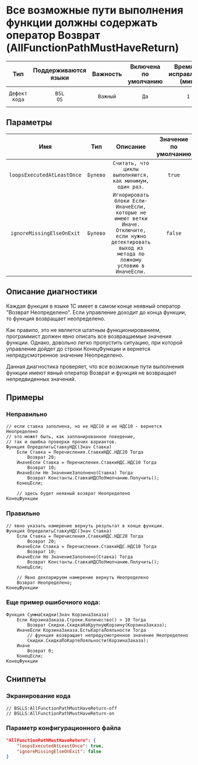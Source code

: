 # Все возможные пути выполнения функции должны содержать оператор Возврат (AllFunctionPathMustHaveReturn)

|      Тип      | Поддерживаются<br>языки | Важность | Включена<br>по умолчанию | Время на<br>исправление (мин) |                             Теги                             |
|:-------------:|:-----------------------------:|:--------:|:------------------------------:|:-----------------------------------:|:------------------------------------------------------------:|
| `Дефект кода` |      `BSL`<br>`OS`      | `Важный` |              `Да`              |                 `1`                 | `unpredictable`<br>`badpractice`<br>`suspicious` |

## Параметры


|            Имя             |   Тип    |                                                                        Описание                                                                        | Значение<br>по умолчанию |
|:--------------------------:|:--------:|:------------------------------------------------------------------------------------------------------------------------------------------------------:|:------------------------------:|
| `loopsExecutedAtLeastOnce` | `Булево` |                                                `Считать, что циклы выполняются, как минимум, один раз.`                                                |             `true`             |
| `ignoreMissingElseOnExit`  | `Булево` | `Игнорировать блоки Если-ИначеЕсли, которые не имеют ветки Иначе. Отключите, если нужно детектировать выход из метода по ложному условию в ИначеЕсли.` |            `false`             |
<!-- Блоки выше заполняются автоматически, не трогать -->
## Описание диагностики
Каждая функция в языке 1С имеет в самом конце неявный оператор "Возврат Неопределено". Если управление доходит до конца функции, то функция возвращает неопределено.

Как правило, это не является штатным функционированием, программист должен явно описать все возвращаемые значения функции. Однако, довольно легко пропустить ситуацию, при которой управление дойдет до строки КонецФункции и вернется непредусмотренное значение Неопределено.

Данная диагностика проверяет, что все возможные пути выполнения функции имеют явный оператор Возврат и функция не возвращает непредвиденных значений.

## Примеры

### Неправильно

```bsl
// если ставка заполнена, но не НДС10 и не НДС10 - вернется Неопределено
// это может быть, как запланированное поведение, 
// так и ошибка проверки прочих вариантов.
Функция ОпределитьСтавкуНДС(Знач Ставка)
    Если Ставка = Перечисления.СтавкиНДС.НДС20 Тогда
        Возврат 20;
    ИначеЕсли Ставка = Перечисления.СтавкиНДС.НДС10 Тогда
        Возврат 10;
    ИначеЕсли Не ЗначениеЗаполнено(Ставка) Тогда
        Возврат Константы.СтавкаНДСПоУмолчанию.Получить();
    КонецЕсли;

    // здесь будет неявный возврат Неопределено
КонецФункции
```

### Правильно

```
// явно указать намерение вернуть результат в конце функции.
Функция ОпределитьСтавкуНДС(Знач Ставка)
    Если Ставка = Перечисления.СтавкиНДС.НДС20 Тогда
        Возврат 20;
    ИначеЕсли Ставка = Перечисления.СтавкиНДС.НДС10 Тогда
        Возврат 10;
    ИначеЕсли Не ЗначениеЗаполнено(Ставка) Тогда
        Возврат Константы.СтавкаНДСПоУмолчанию.Получить();
    КонецЕсли;

    // Явно декларируем намерение вернуть Неопределено
    Возврат Неопределено;
КонецФункции
```

### Еще пример ошибочного кода:

```bsl
Функция СуммаСкидки(Знач КорзинаЗаказа)
    Если КорзинаЗаказа.Строки.Количество() > 10 Тогда
        Возврат Скидки.СкидкаНаКрупнуюКорзину(КорзинаЗаказа);
    ИначеЕсли КорзинаЗаказа.ЕстьКартаЛояльности Тогда
        // функция возвращает непредусмотренное значение Неопределено
        Скидки.СкидкаПоКартеЛояльности(КорзинаЗаказа);
    Иначе 
        Возврат 0;
    КонецЕсли;
КонецФункции
```

## Сниппеты

<!-- Блоки ниже заполняются автоматически, не трогать -->
### Экранирование кода

```bsl
// BSLLS:AllFunctionPathMustHaveReturn-off
// BSLLS:AllFunctionPathMustHaveReturn-on
```

### Параметр конфигурационного файла

```json
"AllFunctionPathMustHaveReturn": {
    "loopsExecutedAtLeastOnce": true,
    "ignoreMissingElseOnExit": false
}
```
